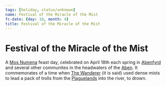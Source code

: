 ```yaml
---
tags: [holiday, status/unknown]
name: Festival of the Miracle of the Mist
fc-date: {day: 18, month: 4}
title: Festival of the Miracle of the Mist
---
```


# Festival of the Miracle of the Mist

A [Mos Numena](<../../cosmology/religions/mos-numena.md>) feast day, celebrated on April 18th each spring in [Abenfyrd](<../../gazetteer/greater-sembara/tyrwingha/abenfyrd.md>) and several other communites in the headwaters of the [Aben](<../../gazetteer/greater-sembara/rivers/aben-watershed/aben.md>). It commemorates of a time when [The Wanderer](<../../cosmology/gods/incorporeal-gods/mos-numena/the-wanderer.md>) (it is said) used dense mists to lead a pack of trolls from the [Plaguelands](<../../gazetteer/istaros-watershed/plaguelands.md>) into the river, to drown. 
